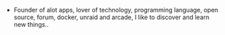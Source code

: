 - Founder of alot apps, lover of technology, programming language, open source, forum, docker, unraid and arcade, I like to discover and learn new things..
  <br>

















































































































































































































































































































































































































































































































































































































































































































































